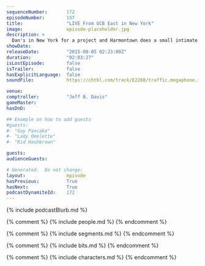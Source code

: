 ```yaml
---
sequenceNumber:       172
episodeNumber:        157
title:                "LIVE From UCB East in New York"
image:                episode-placeholder.jpg
description: >
  Dan's in New York for a project and Harmontown does a small intimate show at Upright Citizens Brigade Theater East. Daily Show writer Rory Albanese swings by, Absinth is drank. Drunk? Dranken? Whatever! Watch the video at Harmontown.com/live and become...
showDate:             
releaseDate:          "2015-08-05 02:23:00Z"
duration:             "02:03:27"
isLostEpisode:        false
isTrailer:            false
hasExplicitLanguage:  false
soundFile:            https://chtbl.com/track/E2288/traffic.megaphone.fm/STA2828358188.mp3?updated=1561418820

venue:                
comptroller:          "Jeff B. Davis"
gameMaster:           
hasDnD:               

## Example on how to add guests
#guests:
#- "Guy Pancake"
#- "Lady Omelette"
#- "Kid Hashbrown"

guests:
audienceGuests:

# Generated.  Do not change:
layout:               episode
hasPrevious:          True
hasNext:              True
podcastDynamiteId:    172
---
```


{% include podcastBlurb.md %}

{% comment %}
{% include people.md %}
{% endcomment %}

{% comment %}
{% include segments.md %}
{% endcomment %}

{% comment %}
{% include bits.md %}
{% endcomment %}

{% comment %}
{% include characters.md %}
{% endcomment %}
